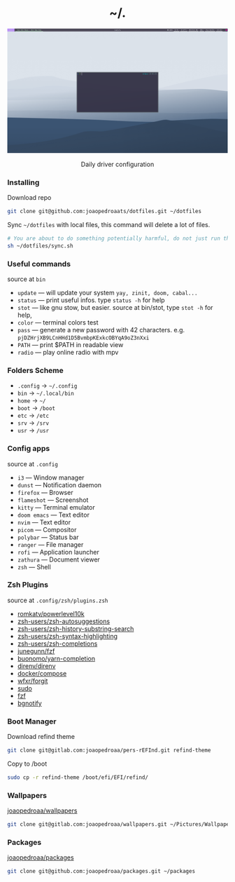 <h1 align="center">~/.</h1>

![desktop screenshot](./images/desktop.png)

<p align="center">
Daily driver configuration
</p>


### Installing


Download repo
```sh
git clone git@github.com:joaopedroaats/dotfiles.git ~/dotfiles
```

Sync `~/dotfiles` with local files, this command will delete a lot of files.

```sh
# You are about to do something potentially harmful, do not just run this. examine and judge. run at at your own risk
sh ~/dotfiles/sync.sh
```

### Useful commands
source at `bin`

- `update` —  will update your system `yay, zinit, doom, cabal...`
- `status` —  print useful infos. type `status -h` for help
- `stot` —  like gnu stow, but easier. source at bin/stot, type `stot -h` for help,
- `color` —  terminal colors test
- `pass` —  generate a new password with 42 characters. e.g. ` pjDZHrjXB9LCnHHd1D5BvmbpKExkcOBYqA9oZ3nXxi`
- `PATH` —  print $PATH in readable view
- `radio` —  play online radio with mpv

### Folders Scheme

- `.config` ->  `~/.config`
- `bin`     ->  `~/.local/bin`
- `home`    ->  `~/`
- `boot`    ->  `/boot`
- `etc`     ->  `/etc`
- `srv`     ->  `/srv`
- `usr`     ->  `/usr`


### Config apps
source at `.config`

- `i3` — Window manager
- `dunst` —  Notification daemon
- `firefox` —  Browser
- `flameshot` — Screenshot
- `kitty` —  Terminal emulator
- `doom emacs` — Text editor
- `nvim` — Text editor
- `picom` — Compositor
- `polybar` — Status bar
- `ranger` — File manager
- `rofi` — Application launcher
- `zathura` — Document viewer
- `zsh` — Shell



### Zsh Plugins
source at `.config/zsh/plugins.zsh`

- [romkatv/powerlevel10k](https://github.com/romkatv/powerlevel10k)
- [zsh-users/zsh-autosuggestions](https://github.com/zsh-users/zsh-autosuggestions)
- [zsh-users/zsh-history-substring-search](https://github.com/zsh-users/zsh-history-substring-search)
- [zsh-users/zsh-syntax-highlighting](https://github.com/zsh-users/zsh-syntax-highlighting)
- [zsh-users/zsh-completions](https://github.com/zsh-users/zsh-completions)
- [junegunn/fzf](https://github.com/junegunn/fzf)
- [buonomo/yarn-completion](https://github.com/buonomo/yarn-completion)
- [direnv/direnv](https://github.com/direnv/direnv)
- [docker/compose](https://github.com/docker/compose)
- [wfxr/forgit](https://github.com/wfxr/forgit)
- [sudo](https://github.com/ohmyzsh/ohmyzsh/tree/master/plugins/sudo)
- [fzf](https://github.com/ohmyzsh/ohmyzsh/tree/master/plugins/fzf)
- [bgnotify](https://github.com/ohmyzsh/ohmyzsh/tree/master/plugins/bgnotify)


### Boot Manager

Download refind theme
```sh
git clone git@gitlab.com:joaopedroaa/pers-rEFInd.git refind-theme
```

Copy to /boot
```sh
sudo cp -r refind-theme /boot/efi/EFI/refind/
```


### Wallpapers

[joaopedroaa/wallpapers](https://gitlab.com/joaopedroaa/wallpapers)

```sh
git clone git@gitlab.com:joaopedroaa/wallpapers.git ~/Pictures/Wallpapers/
```

### Packages

[joaopedroaa/packages](https://github.com/joaopedroaa/packages)

```sh
git clone git@github.com:joaopedroaa/packages.git ~/packages

```
